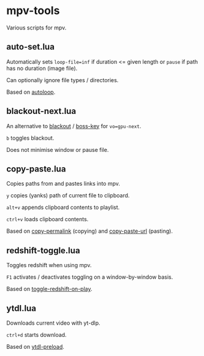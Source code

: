 # mpv-tools
Various scripts for mpv.

## auto-set.lua

Automatically sets `loop-file=inf` if duration <= given length or `pause` if path has no duration (image file).

Can optionally ignore file types / directories.

Based on [autoloop](https://github.com/zc62/mpv-scripts/blob/master/autoloop.lua).

## blackout-next.lua

An alternative to [blackout](https://github.com/sibwaf/mpv-scripts/blob/master/blackout.lua) / [boss-key](https://github.com/detuur/mpv-scripts/blob/master/boss-key.lua) for `vo=gpu-next`.

`b` toggles blackout.

Does not minimise window or pause file.

## copy-paste.lua

Copies paths from and pastes links into mpv.

`y` copies (yanks) path of current file to clipboard.

`alt+v` appends clipboard contents to playlist.

`ctrl+v` loads clipboard contents.

Based on [copy-permalink](https://gist.github.com/olejorgenb/a5194d9bc183dbe0bfb02aac18fe37f9) (copying) and [copy-paste-url](https://github.com/yassin-l/copy-paste-url/blob/master/copy-paste-url.lua) (pasting).

## redshift-toggle.lua

Toggles redshift when using mpv.

`F1` activates / deactivates toggling on a window-by-window basis.

Based on [toggle-redshift-on-play](https://gist.github.com/CreamyCookie/d036b66af4e17ea527d08e303eb96145). 

## ytdl.lua

Downloads current video with yt-dlp.

`ctrl+d` starts download.

Based on [ytdl-preload](https://gist.github.com/bitingsock/17d90e3deeb35b5f75e55adb19098f58).

